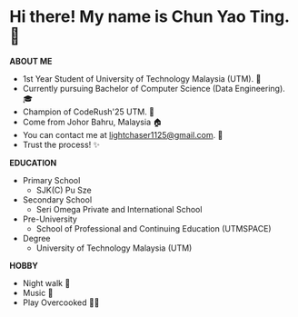 # **Hi there! My name is Chun Yao Ting. 👋**

**ABOUT ME**
- 1st Year Student of University of Technology Malaysia (UTM). 🏫
- Currently pursuing Bachelor of Computer Science (Data Engineering). 🎓
- Champion of CodeRush'25 UTM. 🥇
- Come from Johor Bahru, Malaysia 🏠
- You can contact me at lightchaser1125@gmail.com. 📧
- Trust the process! ✨

**EDUCATION**
* Primary School
  - SJK(C) Pu Sze 
* Secondary School
  - Seri Omega Private and International School
* Pre-University
  - School of Professional and Continuing Education (UTMSPACE)
* Degree
  - University of Technology Malaysia (UTM)
 
**HOBBY**
- Night walk 🚶
- Music 🎼
- Play Overcooked 🧑‍🍳

  
